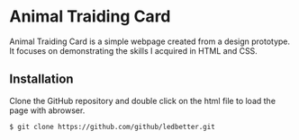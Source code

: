 # Animal Traiding Card

Animal Traiding Card is a simple webpage created from a design prototype. It focuses on demonstrating the skills I acquired in HTML and CSS.

## Installation

Clone the GitHub repository and double click on the html file to load the page with abrowser.

```
$ git clone https://github.com/github/ledbetter.git
```
